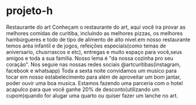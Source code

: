 # projeto-h
Restaurante do art 
Conheçam o restaurante do art, aqui você ira provar as melhores comidas de curitiba, incluindo as melhores pizzas, os melhores hambúrgueres e todo de tipo de alimento de alto nivel.em nosso restaurante temos aréa infantil e de jogos, refeições especiais(como temas de aniversario, chusrrascos e etc), entregas e muito espaço para vocẽ,seus amigos e toda a sua familia.
Nosso lema é "da nossa cozinha pro seu coração".
Nos seguie nas nossas redes sociais @artcuritibas(instagram, facebook e whatsapp)
Toda a sexta noite convidamos um musico para tocar em nosso estabelecimento para além de aproveitar um bom jantar, poder ouvir uma boa musica.
Estamos fazendo uma parceria com o hotel acapulco para que vocẽ ganhe 20% de desconto(utilizando um cupom)quando for alugar uma quarto ou quiser fazer um lanche no art.
